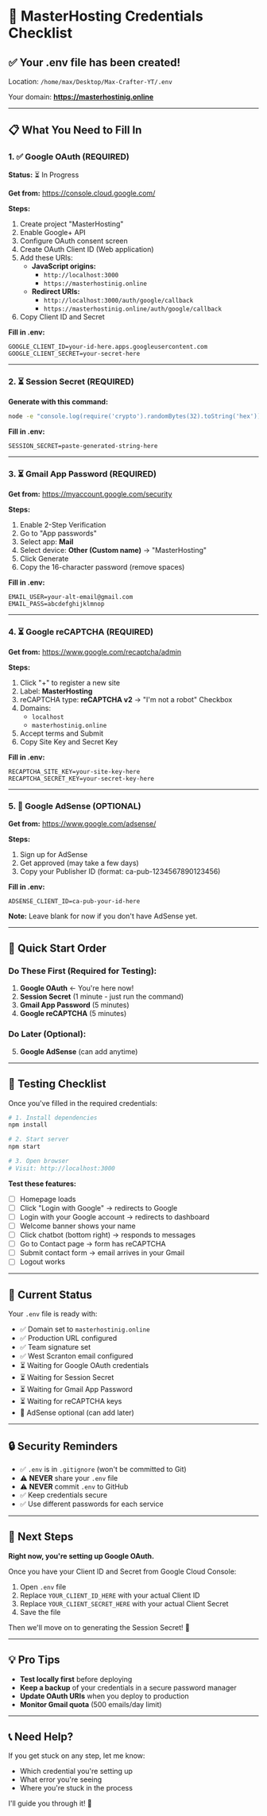 # 🔑 MasterHosting Credentials Checklist

## ✅ Your .env file has been created!

Location: `/home/max/Desktop/Max-Crafter-YT/.env`

Your domain: **https://masterhostinig.online**

---

## 📋 What You Need to Fill In

### 1. ✅ **Google OAuth** (REQUIRED)
**Status:** ⏳ In Progress

**Get from:** https://console.cloud.google.com/

**Steps:**
1. Create project "MasterHosting"
2. Enable Google+ API
3. Configure OAuth consent screen
4. Create OAuth Client ID (Web application)
5. Add these URIs:
   - **JavaScript origins:**
     - `http://localhost:3000`
     - `https://masterhostinig.online`
   - **Redirect URIs:**
     - `http://localhost:3000/auth/google/callback`
     - `https://masterhostinig.online/auth/google/callback`
6. Copy Client ID and Secret

**Fill in .env:**
```env
GOOGLE_CLIENT_ID=your-id-here.apps.googleusercontent.com
GOOGLE_CLIENT_SECRET=your-secret-here
```

---

### 2. ⏳ **Session Secret** (REQUIRED)

**Generate with this command:**
```bash
node -e "console.log(require('crypto').randomBytes(32).toString('hex'))"
```

**Fill in .env:**
```env
SESSION_SECRET=paste-generated-string-here
```

---

### 3. ⏳ **Gmail App Password** (REQUIRED)

**Get from:** https://myaccount.google.com/security

**Steps:**
1. Enable 2-Step Verification
2. Go to "App passwords"
3. Select app: **Mail**
4. Select device: **Other (Custom name)** → "MasterHosting"
5. Click Generate
6. Copy the 16-character password (remove spaces)

**Fill in .env:**
```env
EMAIL_USER=your-alt-email@gmail.com
EMAIL_PASS=abcdefghijklmnop
```

---

### 4. ⏳ **Google reCAPTCHA** (REQUIRED)

**Get from:** https://www.google.com/recaptcha/admin

**Steps:**
1. Click "+" to register a new site
2. Label: **MasterHosting**
3. reCAPTCHA type: **reCAPTCHA v2** → "I'm not a robot" Checkbox
4. Domains:
   - `localhost`
   - `masterhostinig.online`
5. Accept terms and Submit
6. Copy Site Key and Secret Key

**Fill in .env:**
```env
RECAPTCHA_SITE_KEY=your-site-key-here
RECAPTCHA_SECRET_KEY=your-secret-key-here
```

---

### 5. 🎯 **Google AdSense** (OPTIONAL)

**Get from:** https://www.google.com/adsense/

**Steps:**
1. Sign up for AdSense
2. Get approved (may take a few days)
3. Copy your Publisher ID (format: ca-pub-1234567890123456)

**Fill in .env:**
```env
ADSENSE_CLIENT_ID=ca-pub-your-id-here
```

**Note:** Leave blank for now if you don't have AdSense yet.

---

## 🚀 Quick Start Order

### **Do These First (Required for Testing):**

1. **Google OAuth** ← You're here now!
2. **Session Secret** (1 minute - just run the command)
3. **Gmail App Password** (5 minutes)
4. **Google reCAPTCHA** (5 minutes)

### **Do Later (Optional):**

5. **Google AdSense** (can add anytime)

---

## 🧪 Testing Checklist

Once you've filled in the required credentials:

```bash
# 1. Install dependencies
npm install

# 2. Start server
npm start

# 3. Open browser
# Visit: http://localhost:3000
```

**Test these features:**
- [ ] Homepage loads
- [ ] Click "Login with Google" → redirects to Google
- [ ] Login with your Google account → redirects to dashboard
- [ ] Welcome banner shows your name
- [ ] Click chatbot (bottom right) → responds to messages
- [ ] Go to Contact page → form has reCAPTCHA
- [ ] Submit contact form → email arrives in your Gmail
- [ ] Logout works

---

## 📝 Current Status

Your `.env` file is ready with:
- ✅ Domain set to `masterhostinig.online`
- ✅ Production URL configured
- ✅ Team signature set
- ✅ West Scranton email configured
- ⏳ Waiting for Google OAuth credentials
- ⏳ Waiting for Session Secret
- ⏳ Waiting for Gmail App Password
- ⏳ Waiting for reCAPTCHA keys
- 🎯 AdSense optional (can add later)

---

## 🔒 Security Reminders

- ✅ `.env` is in `.gitignore` (won't be committed to Git)
- ⚠️ **NEVER** share your `.env` file
- ⚠️ **NEVER** commit `.env` to GitHub
- ✅ Keep credentials secure
- ✅ Use different passwords for each service

---

## 🎯 Next Steps

**Right now, you're setting up Google OAuth.**

Once you have your Client ID and Secret from Google Cloud Console:

1. Open `.env` file
2. Replace `YOUR_CLIENT_ID_HERE` with your actual Client ID
3. Replace `YOUR_CLIENT_SECRET_HERE` with your actual Client Secret
4. Save the file

Then we'll move on to generating the Session Secret! 🔐

---

## 💡 Pro Tips

- **Test locally first** before deploying
- **Keep a backup** of your credentials in a secure password manager
- **Update OAuth URIs** when you deploy to production
- **Monitor Gmail quota** (500 emails/day limit)

---

## 📞 Need Help?

If you get stuck on any step, let me know:
- Which credential you're setting up
- What error you're seeing
- Where you're stuck in the process

I'll guide you through it! 🚀
